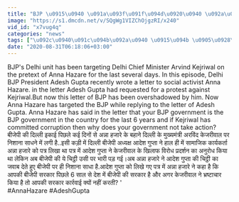 ```yaml
---
title: "BJP \u0915\u0940 \u091a\u093f\u091f\u094d\u0920\u0940 \u092a\u0930 Anna Hazare \u0915\u0940 \u0926\u094b \u091f\u0942\u0915,Adesh Gupta \u0928\u0947 \u0915\u093f\u092f\u093e \u0925\u093e \u0906\u0902\u0926\u094b\u0932\u0928 \u0915\u093e \u0905\u0928\u0941\u0930\u094b\u0927 \u0935\u0928\u0907\u0902\u0921\u093f\u092f\u093e \u0939\u093f\u0902\u0926\u0940"
image: "https://s1.dmcdn.net/v/SQgWg1VIZChOjgzRI/x240"
vid_id: "x7vug4q"
categories: "news"
tags: ["\u092c\u0940\u091c\u094b\u092a\u0940 \u0915\u094b \u0905\u0928\u094d\u0928\u093e \u0915\u0940 \u091a\u093f\u091f\u094d\u0920\u0940"," \u092c\u0940\u091c\u0947\u092a\u0940"," \u0926\u093f\u0932\u094d\u0932\u0940 \u0938\u0930\u0915\u093e\u0930"]
date: "2020-08-31T06:18:06+03:00"
---
```

BJP's Delhi unit has been targeting Delhi Chief Minister Arvind Kejriwal on the pretext of Anna Hazare for the last several days. In this episode, Delhi BJP President Adesh Gupta recently wrote a letter to social activist Anna Hazare. in the letter Adesh Gupta had requested for a protest against Kejriwal.But now this letter of BJP has been overshadowed by him. Now Anna Hazare has targeted the BJP while replying to the letter of Adesh Gupta. Anna Hazare has said in the letter that your BJP government is the BJP government in the country for the last 6 years and if Kejriwal has committed corruption then why does your government not take action?    <br>बीजेपी की दिल्ली इकाई पिछले कई दिनों से अन्ना हजारे के बहाने दिल्ली के मुख्यमंत्री अरविंद केजरीवाल पर निशाना साधने में लगी है..इसी कड़ी में दिल्ली बीजेपी अध्यक्ष आदेश गुप्ता ने हाल ही में सामाजिक कार्यकर्ता अन्ना हजारे को पत्र लिखा था पत्र में आदेश गुप्ता ने केजरीवाल के खिलाफ विरोध प्रदर्शन का अनुरोध किया था लेकिन अब बीजेपी की ये चिट्ठी उसी पर भारी पड़ गई।अब अन्ना हजारे ने आदेश गुप्ता की चिट्ठी का जवाब देते हुए बीजेपी पर ही निशाना साधा है.आदेश गुप्ता को लिखे गए पत्र में अन्ना हजारे ने कहा है कि आपकी बीजेपी सरकार पिछले 6 साल से देश में बीजेपी की सरकार है और अगर केजरीवाल ने भ्रष्टाचार किया है तो आपकी सरकार कार्रवाई क्यों नहीं करती? '    <br>#AnnaHazare #AdeshGupta
